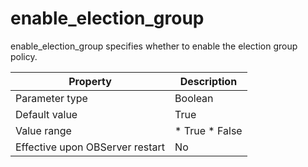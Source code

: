 enable_election_group 
==========================================

enable_election_group specifies whether to enable the election group policy. 


|            Property             |                                              Description                                               |
|---------------------------------|--------------------------------------------------------------------------------------------------------|
| Parameter type                  | Boolean                                                                                                |
| Default value                   | True                                                                                                   |
| Value range                     | * True   * False    |
| Effective upon OBServer restart | No                                                                                                     |



